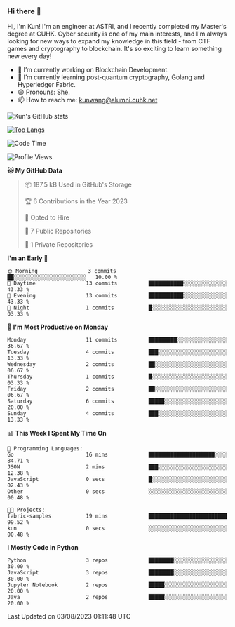 ### Hi there 👋
Hi, I'm Kun! I'm an engineer at ASTRI, and I recently completed my Master's degree at CUHK. Cyber security is one of my main interests, and I'm always looking for new ways to expand my knowledge in this field - from CTF games and cryptography to blockchain. It's so exciting to learn something new every day!

- 🔭 I’m currently working on Blockchain Development.
- 🌱 I’m currently learning post-quantum cryptography, Golang and Hyperledger Fabric.
- 😄 Pronouns: She.
- 📫 How to reach me: kunwang@alumni.cuhk.net

<!--
**WK-ING/WK-ING** is a ✨ _special_ ✨ repository because its `README.md` (this file) appears on your GitHub profile.

Here are some ideas to get you started:

- 🔭 I’m currently working on ...
- 🌱 I’m currently learning ...
- 👯 I’m looking to collaborate on ...
- 🤔 I’m looking for help with ...
- 💬 Ask me about ...
- 📫 How to reach me: ...
- 😄 Pronouns: ...
- ⚡ Fun fact: ...
-->
![Kun's GitHub stats](https://github-readme-stats.vercel.app/api?username=WK-ING&show_icons=true&theme=radical)

[![Top Langs](https://github-readme-stats.vercel.app/api/top-langs/?username=WK-ING&layout=compact)](https://github.com/anuraghazra/github-readme-stats)

<!--START_SECTION:waka-->
![Code Time](http://img.shields.io/badge/Code%20Time-142%20hrs%204%20mins-blue)

![Profile Views](http://img.shields.io/badge/Profile%20Views-0-blue)

**🐱 My GitHub Data** 

> 📦 187.5 kB Used in GitHub's Storage 
 > 
> 🏆 6 Contributions in the Year 2023
 > 
> 💼 Opted to Hire
 > 
> 📜 7 Public Repositories 
 > 
> 🔑 1 Private Repositories 
 > 
**I'm an Early 🐤** 

```text
🌞 Morning                3 commits           ██░░░░░░░░░░░░░░░░░░░░░░░   10.00 % 
🌆 Daytime                13 commits          ███████████░░░░░░░░░░░░░░   43.33 % 
🌃 Evening                13 commits          ███████████░░░░░░░░░░░░░░   43.33 % 
🌙 Night                  1 commits           █░░░░░░░░░░░░░░░░░░░░░░░░   03.33 % 
```
📅 **I'm Most Productive on Monday** 

```text
Monday                   11 commits          █████████░░░░░░░░░░░░░░░░   36.67 % 
Tuesday                  4 commits           ███░░░░░░░░░░░░░░░░░░░░░░   13.33 % 
Wednesday                2 commits           ██░░░░░░░░░░░░░░░░░░░░░░░   06.67 % 
Thursday                 1 commits           █░░░░░░░░░░░░░░░░░░░░░░░░   03.33 % 
Friday                   2 commits           ██░░░░░░░░░░░░░░░░░░░░░░░   06.67 % 
Saturday                 6 commits           █████░░░░░░░░░░░░░░░░░░░░   20.00 % 
Sunday                   4 commits           ███░░░░░░░░░░░░░░░░░░░░░░   13.33 % 
```


📊 **This Week I Spent My Time On** 

```text
💬 Programming Languages: 
Go                       16 mins             █████████████████████░░░░   84.71 % 
JSON                     2 mins              ███░░░░░░░░░░░░░░░░░░░░░░   12.38 % 
JavaScript               0 secs              █░░░░░░░░░░░░░░░░░░░░░░░░   02.43 % 
Other                    0 secs              ░░░░░░░░░░░░░░░░░░░░░░░░░   00.48 % 

🐱‍💻 Projects: 
fabric-samples           19 mins             █████████████████████████   99.52 % 
kun                      0 secs              ░░░░░░░░░░░░░░░░░░░░░░░░░   00.48 % 
```

**I Mostly Code in Python** 

```text
Python                   3 repos             ████████░░░░░░░░░░░░░░░░░   30.00 % 
JavaScript               3 repos             ████████░░░░░░░░░░░░░░░░░   30.00 % 
Jupyter Notebook         2 repos             █████░░░░░░░░░░░░░░░░░░░░   20.00 % 
Java                     2 repos             █████░░░░░░░░░░░░░░░░░░░░   20.00 % 
```




 Last Updated on 03/08/2023 01:11:48 UTC
<!--END_SECTION:waka-->
